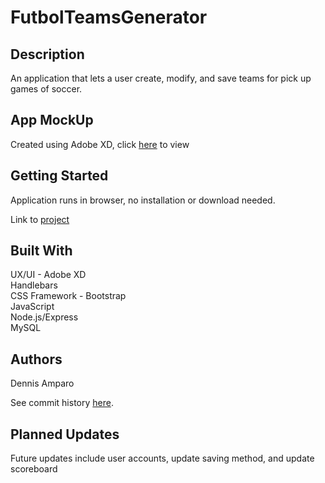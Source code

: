 # FutbolTeamsGenerator

## Description

An application that lets a user create, modify, and save teams for pick up games of soccer.

## App MockUp

Created using Adobe XD, click [here](https://xd.adobe.com/view/68f3432b-e504-4298-4c45-27948ee2e0a8-1ec2/) to view

## Getting Started

Application runs in browser, no installation or download needed.

Link to [project](https://futbolteammanager.herokuapp.com/)

## Built With

UX/UI - Adobe XD <br>
Handlebars<br>
CSS Framework - Bootstrap <br>
JavaScript <br>
Node.js/Express <br>
MySQL<br>


## Authors
Dennis Amparo <br>

See commit history [here](https://github.com/damparo/FutbolTeamsGenerator/graphs/contributors).

## Planned Updates
Future updates include user accounts, update saving method, and update scoreboard 


